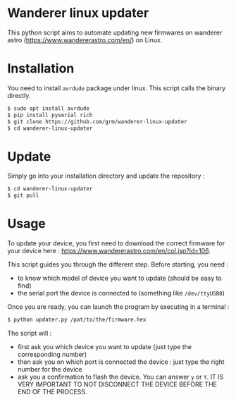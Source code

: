 # Wanderer linux updater

This python script aims to automate updating new firmwares on wanderer astro (https://www.wandererastro.com/en/) on Linux.

# Installation

You need to install `avrdude` package under linux. This script calls the binary directly.

```bash
$ sudo apt install avrdude
$ pip install pyserial rich
$ git clone https://github.com/grm/wanderer-linux-updater
$ cd wanderer-linux-updater
```

#  Update

Simply go into your installation directory and update the repository :
```bash
$ cd wanderer-linux-updater
$ git pull
```

# Usage

To update your device, you first need to download the correct firmware for your device here : https://www.wandererastro.com/en/col.jsp?id=106.

This script guides you through the different step.
Before starting, you need :
- to know which model of device you want to update (should be easy to find)
- the serial port the device is connected to (something like `/dev/ttyUSB0`)

Once you are ready, you can launch the program by executing in a terminal :
```bash
$ python updater.py /pat/to/the/firmware.hex
```

The script will : 
- first ask you which device you want to update (just type the corresponding number)
- then ask you on which port is connected the device : just type the right number for the device
- ask you a confirmation to flash the device. You can answer `y` or `Y`. IT IS VERY IMPORTANT TO NOT DISCONNECT THE DEVICE BEFORE THE END OF THE PROCESS.